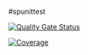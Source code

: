 #spunittest

[![Quality Gate Status](https://sonarcloud.io/api/project_badges/measure?project=baraneetharan_spunittest&metric=alert_status)](https://sonarcloud.io/summary/new_code?id=baraneetharan_spunittest)

[![Coverage](https://sonarcloud.io/api/project_badges/measure?project=baraneetharan_spunittest&metric=coverage)](https://sonarcloud.io/summary/new_code?id=baraneetharan_spunittest)
